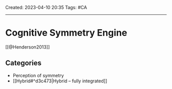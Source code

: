 Created: 2023-04-10 20:35
Tags: #CA

---
# Cognitive Symmetry Engine

[[@Henderson2013]]

## Categories
* Perception of symmetry
* [[Hybrid#^d3c473|Hybrid – fully integrated]]